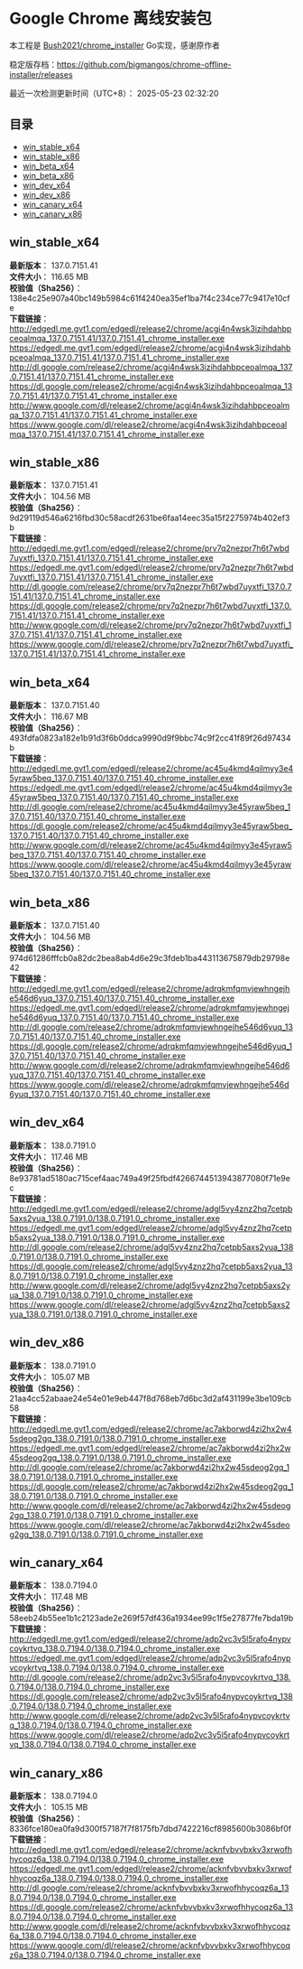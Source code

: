 # Google Chrome 离线安装包
本工程是 [Bush2021/chrome_installer](https://github.com/Bush2021/chrome_installer) Go实现，感谢原作者

稳定版存档：<https://github.com/bigmangos/chrome-offline-installer/releases>

最近一次检测更新时间（UTC+8）：
2025-05-23 02:32:20

## 目录
* [win_stable_x64](https://github.com/bigmangos/chrome-offline-installer?tab=readme-ov-file#win_stable_x64)
* [win_stable_x86](https://github.com/bigmangos/chrome-offline-installer?tab=readme-ov-file#win_stable_x86)
* [win_beta_x64](https://github.com/bigmangos/chrome-offline-installer?tab=readme-ov-file#win_beta_x64)
* [win_beta_x86](https://github.com/bigmangos/chrome-offline-installer?tab=readme-ov-file#win_beta_x86)
* [win_dev_x64](https://github.com/bigmangos/chrome-offline-installer?tab=readme-ov-file#win_dev_x64)
* [win_dev_x86](https://github.com/bigmangos/chrome-offline-installer?tab=readme-ov-file#win_dev_x86)
* [win_canary_x64](https://github.com/bigmangos/chrome-offline-installer?tab=readme-ov-file#win_canary_x64)
* [win_canary_x86](https://github.com/bigmangos/chrome-offline-installer?tab=readme-ov-file#win_canary_x86)

## win_stable_x64
**最新版本**： 137.0.7151.41  
**文件大小**： 116.65 MB  
**校验值（Sha256）**： 138e4c25e907a40bc149b5984c61f4240ea35ef1ba7f4c234ce77c9417e10cfe  
**下载链接**：
http://edgedl.me.gvt1.com/edgedl/release2/chrome/acgi4n4wsk3izihdahbpceoalmqa_137.0.7151.41/137.0.7151.41_chrome_installer.exe
https://edgedl.me.gvt1.com/edgedl/release2/chrome/acgi4n4wsk3izihdahbpceoalmqa_137.0.7151.41/137.0.7151.41_chrome_installer.exe
http://dl.google.com/release2/chrome/acgi4n4wsk3izihdahbpceoalmqa_137.0.7151.41/137.0.7151.41_chrome_installer.exe
https://dl.google.com/release2/chrome/acgi4n4wsk3izihdahbpceoalmqa_137.0.7151.41/137.0.7151.41_chrome_installer.exe
http://www.google.com/dl/release2/chrome/acgi4n4wsk3izihdahbpceoalmqa_137.0.7151.41/137.0.7151.41_chrome_installer.exe
https://www.google.com/dl/release2/chrome/acgi4n4wsk3izihdahbpceoalmqa_137.0.7151.41/137.0.7151.41_chrome_installer.exe
## win_stable_x86
**最新版本**： 137.0.7151.41  
**文件大小**： 104.56 MB  
**校验值（Sha256）**： 9d29119d546a6216fbd30c58acdf2631be6faa14eec35a15f2275974b402ef3b  
**下载链接**：
http://edgedl.me.gvt1.com/edgedl/release2/chrome/prv7q2nezpr7h6t7wbd7uyxtfi_137.0.7151.41/137.0.7151.41_chrome_installer.exe
https://edgedl.me.gvt1.com/edgedl/release2/chrome/prv7q2nezpr7h6t7wbd7uyxtfi_137.0.7151.41/137.0.7151.41_chrome_installer.exe
http://dl.google.com/release2/chrome/prv7q2nezpr7h6t7wbd7uyxtfi_137.0.7151.41/137.0.7151.41_chrome_installer.exe
https://dl.google.com/release2/chrome/prv7q2nezpr7h6t7wbd7uyxtfi_137.0.7151.41/137.0.7151.41_chrome_installer.exe
http://www.google.com/dl/release2/chrome/prv7q2nezpr7h6t7wbd7uyxtfi_137.0.7151.41/137.0.7151.41_chrome_installer.exe
https://www.google.com/dl/release2/chrome/prv7q2nezpr7h6t7wbd7uyxtfi_137.0.7151.41/137.0.7151.41_chrome_installer.exe
## win_beta_x64
**最新版本**： 137.0.7151.40  
**文件大小**： 116.67 MB  
**校验值（Sha256）**： 493fdfa0823a182e1b91d3f6b0ddca9990d9f9bbc74c9f2cc41f89f26d97434b  
**下载链接**：
http://edgedl.me.gvt1.com/edgedl/release2/chrome/ac45u4kmd4qilmyy3e45yraw5beq_137.0.7151.40/137.0.7151.40_chrome_installer.exe
https://edgedl.me.gvt1.com/edgedl/release2/chrome/ac45u4kmd4qilmyy3e45yraw5beq_137.0.7151.40/137.0.7151.40_chrome_installer.exe
http://dl.google.com/release2/chrome/ac45u4kmd4qilmyy3e45yraw5beq_137.0.7151.40/137.0.7151.40_chrome_installer.exe
https://dl.google.com/release2/chrome/ac45u4kmd4qilmyy3e45yraw5beq_137.0.7151.40/137.0.7151.40_chrome_installer.exe
http://www.google.com/dl/release2/chrome/ac45u4kmd4qilmyy3e45yraw5beq_137.0.7151.40/137.0.7151.40_chrome_installer.exe
https://www.google.com/dl/release2/chrome/ac45u4kmd4qilmyy3e45yraw5beq_137.0.7151.40/137.0.7151.40_chrome_installer.exe
## win_beta_x86
**最新版本**： 137.0.7151.40  
**文件大小**： 104.56 MB  
**校验值（Sha256）**： 974d61286fffcb0a82dc2bea8ab4d6e29c3fdeb1ba443113675879db29798e42  
**下载链接**：
http://edgedl.me.gvt1.com/edgedl/release2/chrome/adrqkmfqmvjewhngejhe546d6yuq_137.0.7151.40/137.0.7151.40_chrome_installer.exe
https://edgedl.me.gvt1.com/edgedl/release2/chrome/adrqkmfqmvjewhngejhe546d6yuq_137.0.7151.40/137.0.7151.40_chrome_installer.exe
http://dl.google.com/release2/chrome/adrqkmfqmvjewhngejhe546d6yuq_137.0.7151.40/137.0.7151.40_chrome_installer.exe
https://dl.google.com/release2/chrome/adrqkmfqmvjewhngejhe546d6yuq_137.0.7151.40/137.0.7151.40_chrome_installer.exe
http://www.google.com/dl/release2/chrome/adrqkmfqmvjewhngejhe546d6yuq_137.0.7151.40/137.0.7151.40_chrome_installer.exe
https://www.google.com/dl/release2/chrome/adrqkmfqmvjewhngejhe546d6yuq_137.0.7151.40/137.0.7151.40_chrome_installer.exe
## win_dev_x64
**最新版本**： 138.0.7191.0  
**文件大小**： 117.46 MB  
**校验值（Sha256）**： 8e93781ad5180ac715cef4aac749a49f25fbdf4266744513943877080f71e9ec  
**下载链接**：
http://edgedl.me.gvt1.com/edgedl/release2/chrome/adgl5vy4znz2hq7cetpb5axs2yua_138.0.7191.0/138.0.7191.0_chrome_installer.exe
https://edgedl.me.gvt1.com/edgedl/release2/chrome/adgl5vy4znz2hq7cetpb5axs2yua_138.0.7191.0/138.0.7191.0_chrome_installer.exe
http://dl.google.com/release2/chrome/adgl5vy4znz2hq7cetpb5axs2yua_138.0.7191.0/138.0.7191.0_chrome_installer.exe
https://dl.google.com/release2/chrome/adgl5vy4znz2hq7cetpb5axs2yua_138.0.7191.0/138.0.7191.0_chrome_installer.exe
http://www.google.com/dl/release2/chrome/adgl5vy4znz2hq7cetpb5axs2yua_138.0.7191.0/138.0.7191.0_chrome_installer.exe
https://www.google.com/dl/release2/chrome/adgl5vy4znz2hq7cetpb5axs2yua_138.0.7191.0/138.0.7191.0_chrome_installer.exe
## win_dev_x86
**最新版本**： 138.0.7191.0  
**文件大小**： 105.07 MB  
**校验值（Sha256）**： 21aa4cc52abaae24e54e01e9eb447f8d768eb7d6bc3d2af431199e3be109cb58  
**下载链接**：
http://edgedl.me.gvt1.com/edgedl/release2/chrome/ac7akborwd4zi2hx2w45sdeog2gq_138.0.7191.0/138.0.7191.0_chrome_installer.exe
https://edgedl.me.gvt1.com/edgedl/release2/chrome/ac7akborwd4zi2hx2w45sdeog2gq_138.0.7191.0/138.0.7191.0_chrome_installer.exe
http://dl.google.com/release2/chrome/ac7akborwd4zi2hx2w45sdeog2gq_138.0.7191.0/138.0.7191.0_chrome_installer.exe
https://dl.google.com/release2/chrome/ac7akborwd4zi2hx2w45sdeog2gq_138.0.7191.0/138.0.7191.0_chrome_installer.exe
http://www.google.com/dl/release2/chrome/ac7akborwd4zi2hx2w45sdeog2gq_138.0.7191.0/138.0.7191.0_chrome_installer.exe
https://www.google.com/dl/release2/chrome/ac7akborwd4zi2hx2w45sdeog2gq_138.0.7191.0/138.0.7191.0_chrome_installer.exe
## win_canary_x64
**最新版本**： 138.0.7194.0  
**文件大小**： 117.48 MB  
**校验值（Sha256）**： 58eeb24b55ee1b1c2123ade2e269f57df436a1934ee99c1f5e27877fe7bda19b  
**下载链接**：
http://edgedl.me.gvt1.com/edgedl/release2/chrome/adp2vc3v5l5rafo4nypvcoykrtvq_138.0.7194.0/138.0.7194.0_chrome_installer.exe
https://edgedl.me.gvt1.com/edgedl/release2/chrome/adp2vc3v5l5rafo4nypvcoykrtvq_138.0.7194.0/138.0.7194.0_chrome_installer.exe
http://dl.google.com/release2/chrome/adp2vc3v5l5rafo4nypvcoykrtvq_138.0.7194.0/138.0.7194.0_chrome_installer.exe
https://dl.google.com/release2/chrome/adp2vc3v5l5rafo4nypvcoykrtvq_138.0.7194.0/138.0.7194.0_chrome_installer.exe
http://www.google.com/dl/release2/chrome/adp2vc3v5l5rafo4nypvcoykrtvq_138.0.7194.0/138.0.7194.0_chrome_installer.exe
https://www.google.com/dl/release2/chrome/adp2vc3v5l5rafo4nypvcoykrtvq_138.0.7194.0/138.0.7194.0_chrome_installer.exe
## win_canary_x86
**最新版本**： 138.0.7194.0  
**文件大小**： 105.15 MB  
**校验值（Sha256）**： 8336fce180ea0fa9d300f57187f7f8175fb7dbd7422216cf8985600b3086bf0f  
**下载链接**：
http://edgedl.me.gvt1.com/edgedl/release2/chrome/acknfvbvvbxkv3xrwofhhycoqz6a_138.0.7194.0/138.0.7194.0_chrome_installer.exe
https://edgedl.me.gvt1.com/edgedl/release2/chrome/acknfvbvvbxkv3xrwofhhycoqz6a_138.0.7194.0/138.0.7194.0_chrome_installer.exe
http://dl.google.com/release2/chrome/acknfvbvvbxkv3xrwofhhycoqz6a_138.0.7194.0/138.0.7194.0_chrome_installer.exe
https://dl.google.com/release2/chrome/acknfvbvvbxkv3xrwofhhycoqz6a_138.0.7194.0/138.0.7194.0_chrome_installer.exe
http://www.google.com/dl/release2/chrome/acknfvbvvbxkv3xrwofhhycoqz6a_138.0.7194.0/138.0.7194.0_chrome_installer.exe
https://www.google.com/dl/release2/chrome/acknfvbvvbxkv3xrwofhhycoqz6a_138.0.7194.0/138.0.7194.0_chrome_installer.exe
